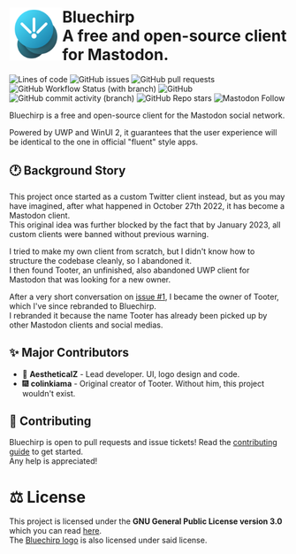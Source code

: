 <div>
  <img align="left" src="/Branding/bluechirp.png" width="96" height="96"/>
  <h1>
    Bluechirp
    <br>
    A free and open-source client for Mastodon.
  </h1>
</div>

![Lines of code](https://img.shields.io/tokei/lines/github/aestheticalz/bluechirp?label=Lines%20Of%20Code&style=flat-square)
![GitHub issues](https://img.shields.io/github/issues/aestheticalz/bluechirp?label=Issues&style=flat-square)
![GitHub pull requests](https://img.shields.io/github/issues-pr/aestheticalz/bluechirp?label=Pull%20Requests&style=flat-square)
![GitHub Workflow Status (with branch)](https://img.shields.io/github/actions/workflow/status/aestheticalz/bluechirp/unit-tests.yml?branch=master&label=Build&style=flat-square)
![GitHub](https://img.shields.io/github/license/aestheticalz/bluechirp?label=License&style=flat-square)
![GitHub commit activity (branch)](https://img.shields.io/github/commit-activity/m/aestheticalz/bluechirp/master?label=Commit%20Activity&style=flat-square)
![GitHub Repo stars](https://img.shields.io/github/stars/aestheticalz/bluechirp?label=Stargazers&style=flat-square)
![Mastodon Follow](https://img.shields.io/mastodon/follow/109309123442839534?domain=https%3A%2F%2Ftech.lgbt&style=social)

Bluechirp is a free and open-source client for the Mastodon social network.

Powered by UWP and WinUI 2, it guarantees that the user experience will be identical to the one in official "fluent" style apps.

## :clock1: Background Story
This project once started as a custom Twitter client instead, but as you may have imagined, after what happened in October 27th 2022, it has become a Mastodon client.  
This original idea was further blocked by the fact that by January 2023, all custom clients were banned without previous warning.

I tried to make my own client from scratch, but I didn't know how to structure the codebase cleanly, so I abandoned it.  
I then found Tooter, an unfinished, also abandoned UWP client for Mastodon that was looking for a new owner.

After a very short conversation on [issue #1](https://github.com/AestheticalZ/Bluechirp/issues/1), I became the owner of Tooter, which I've since rebranded to Bluechirp.  
I rebranded it because the name Tooter has already been picked up by other Mastodon clients and social medias.

## :sparkles: Major Contributors
* :floppy_disk: **AestheticalZ** - Lead developer. UI, logo design and code.  
* :fireworks: **colinkiama** - Original creator of Tooter. Without him, this project wouldn't exist.

## :handshake: Contributing
Bluechirp is open to pull requests and issue tickets! Read the [contributing guide](CONTRIBUTING.md) to get started.  
Any help is appreciated!

# :balance_scale: License
This project is licensed under the **GNU General Public License version 3.0** which you can read [here](LICENSE.txt).  
The [Bluechirp logo](Branding/bluechirp.png) is also licensed under said license.
